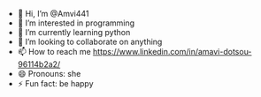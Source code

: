 - 👋 Hi, I’m @Amvi441
- 👀 I’m interested in programming
- 🌱 I’m currently learning python
- 💞️ I’m looking to collaborate on anything
- 📫 How to reach me https://www.linkedin.com/in/amavi-dotsou-96114b2a2/
- 😄 Pronouns: she
- ⚡ Fun fact: be happy

<!---
Amvi441/Amvi441 is a ✨ special ✨ repository because its `README.md` (this file) appears on your GitHub profile.
You can click the Preview link to take a look at your changes.
--->
